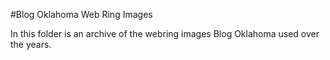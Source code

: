 #Blog Oklahoma Web Ring Images

In this folder is an archive of the webring images Blog Oklahoma used over the years.
